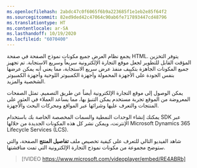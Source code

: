 ```yaml
---
ms.openlocfilehash: 2abdc47c0f6065f6b9a223685f1e1eb2e85f64f2
ms.sourcegitcommit: 82ed9ded42c47064c90ab6fe717893447cd48796
ms.translationtype: HT
ms.contentlocale: ar-SA
ms.lasthandoff: 10/19/2020
ms.locfileid: "6070400"
---
```

يجمع نظام العرض جميع مكونات نموذج الصفحة في صفحة HTML. يتوفر التخزين المؤقت القابل للتطوير لجعل موقع التجارة الإلكترونية سريعاً وسريع الاستجابة. تم تجهيز جميع المكونات الجاهزة بتكييف منفذ عرض سريع الاستجابة، مما يعني أنه يمكن عرضها بنفس الجودة على الأجهزة المحمولة وأجهزة الكمبيوتر اللوحية وأجهزة الكمبيوتر الشخصية والمزيد. 

يمكن الوصول إلى موقع التجارة الإلكترونية أيضاً عن طريق التصميم. تمثل الصفحات المعروضة من الموقع تجربة مستخدم يمكن التنبؤ بها، مما يساعد العملاء في العثور على المنتجات والتعرف عليها وشرائها عبر المواقع ومحركات البحث والأجهزة.

يمكنك إنشاء الوحدات النمطية والسمات المخصصة الخاصة بك باستخدام SDK عبر الإنترنت، ويمكن نشر كل هذه المكونات الجديدة من خلالها Microsoft Dynamics 365 Lifecycle Services (LCS). 

شاهد الفيديو التالي للتعرف على كيفية تخصيص ملف **تفاصيل المنتج** الصفحة، والتي ستوضح مجموعة من مكونات نموذج التجارة الإلكترونية التي تمت مناقشتها.

> [!VIDEO https://www.microsoft.com/videoplayer/embed/RE4ABRb]


